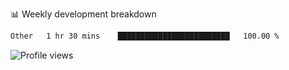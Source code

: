 
📊 Weekly development breakdown
<!--START_SECTION:waka-->

```txt
Other   1 hr 30 mins    █████████████████████████   100.00 %
```

<!--END_SECTION:waka-->

<img src="https://gpvc.arturio.dev/iqbalfasri" alt="Profile views"/>
